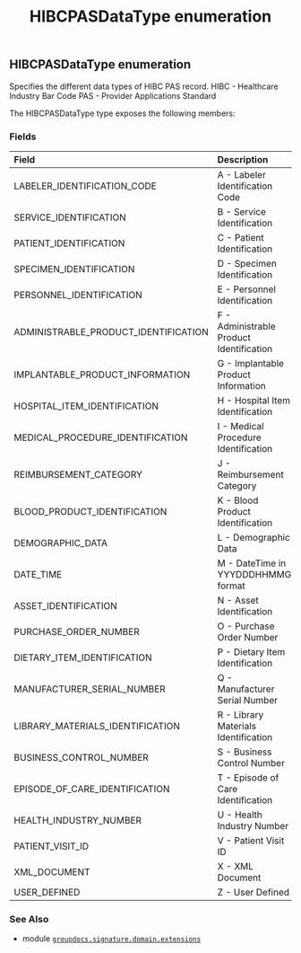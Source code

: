 ﻿---
title: HIBCPASDataType enumeration
second_title: GroupDocs.Signature for Python via .NET API References
description: 
type: docs
url: /python-net/groupdocs.signature.domain.extensions/hibcpasdatatype/
is_root: false
weight: 390
---

## HIBCPASDataType enumeration

Specifies the different data types of HIBC PAS record.
HIBC - Healthcare Industry Bar Code
PAS - Provider Applications Standard



The HIBCPASDataType type exposes the following members:

### Fields
| Field | Description |
| :- | :- |
| LABELER_IDENTIFICATION_CODE | A - Labeler Identification Code |
| SERVICE_IDENTIFICATION | B - Service Identification |
| PATIENT_IDENTIFICATION | C - Patient Identification |
| SPECIMEN_IDENTIFICATION | D - Specimen Identification |
| PERSONNEL_IDENTIFICATION | E - Personnel Identification |
| ADMINISTRABLE_PRODUCT_IDENTIFICATION | F - Administrable Product Identification |
| IMPLANTABLE_PRODUCT_INFORMATION | G - Implantable Product Information |
| HOSPITAL_ITEM_IDENTIFICATION | H - Hospital Item Identification |
| MEDICAL_PROCEDURE_IDENTIFICATION | I - Medical Procedure Identification |
| REIMBURSEMENT_CATEGORY | J - Reimbursement Category |
| BLOOD_PRODUCT_IDENTIFICATION | K - Blood Product Identification |
| DEMOGRAPHIC_DATA | L - Demographic Data |
| DATE_TIME | M - DateTime in YYYDDDHHMMG format |
| ASSET_IDENTIFICATION | N - Asset Identification |
| PURCHASE_ORDER_NUMBER | O - Purchase Order Number |
| DIETARY_ITEM_IDENTIFICATION | P - Dietary Item Identification |
| MANUFACTURER_SERIAL_NUMBER | Q - Manufacturer Serial Number |
| LIBRARY_MATERIALS_IDENTIFICATION | R - Library Materials Identification |
| BUSINESS_CONTROL_NUMBER | S - Business Control Number |
| EPISODE_OF_CARE_IDENTIFICATION | T - Episode of Care Identification |
| HEALTH_INDUSTRY_NUMBER | U - Health Industry Number |
| PATIENT_VISIT_ID | V - Patient Visit ID |
| XML_DOCUMENT | X - XML Document |
| USER_DEFINED | Z - User Defined |



### See Also
* module [`groupdocs.signature.domain.extensions`](..)
